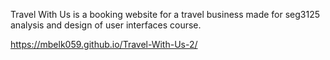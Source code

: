 Travel With Us is a booking website for a travel business made for seg3125 analysis and design of user interfaces course.

https://mbelk059.github.io/Travel-With-Us-2/
